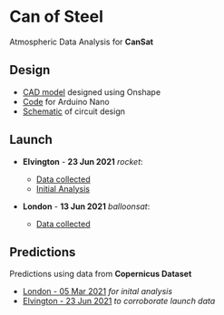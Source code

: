 # Can of Steel
Atmospheric Data Analysis for **CanSat**

## Design
- [CAD model](https://cad.onshape.com/documents/230dff433399f11052df0ab3/w/81f4f1750dbd7476466b5901/e/2a0f5b5601772ed72139bf07) designed using Onshape
- [Code](https://github.com/dhruvnps/can-of-steel/blob/master/launch/code/code.ino) for Arduino Nano
- [Schematic](https://github.com/dhruvnps/can-of-steel/blob/master/Scematic.png) of circuit design

## Launch

- **Elvington** - **23 Jun 2021** *rocket*:
  - [Data collected](https://github.com/dhruvnps/can-of-steel/blob/master/launch/DATA1.CSV)
  - [Initial Analysis](https://docs.google.com/spreadsheets/d/1qnYL0lZKsA4zrAf0lBtq8U0Aw-L6t1JpRK9ES_0VTIc/edit?usp=sharing)

- **London** - **13 Jun 2021** *balloonsat*:
  - [Data collected](https://github.com/dhruvnps/can-of-steel/blob/master/launch/DATA2.csv)

## Predictions
Predictions using data from **Copernicus Dataset**
- [London - 05 Mar 2021](https://github.com/dhruvnps/can-of-steel/tree/master/predictions/figures) *for inital analysis*
- [Elvington - 23 Jun 2021](https://github.com/dhruvnps/can-of-steel/tree/master/predictions-corroborative/figures) *to corroborate launch data*
